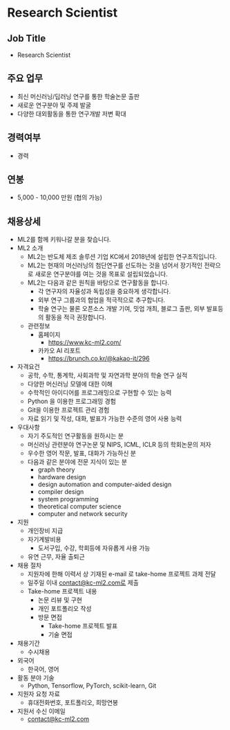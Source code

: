 # Research Scientist
## Job Title
* Research Scientist
## 주요 업무
* 최신 머신러닝/딥러닝 연구를 통한 학술논문 출판
* 새로운 연구분야 및 주제 발굴
* 다양한 대외활동을 통한 연구개발 저변 확대
## 경력여부
* 경력
## 연봉
* 5,000 - 10,000 만원 (협의 가능)
## 채용상세
* ML2를 함께 키워나갈 분을 찾습니다.
* ML2 소개
  * ML2는 반도체 제조 솔루션 기업 KC에서 2018년에 설립한 연구조직입니다.
  * ML2는 현재의 머신러닝의 첨단연구를 선도하는 것을 넘어서 장기적인 전략으로 새로운 연구분야를 여는 것을 목표로 설립되었습니다.
  * ML2는 다음과 같은 원칙을 바탕으로 연구활동을 합니다.
    * 각 연구자의 자율성과 독립성을 중요하게 생각합니다.
    * 외부 연구 그룹과의 협업을 적극적으로 추구합니다.
    * 학술 연구는 물론 오픈소스 개발 기여, 밋업 개최, 블로그 출판, 외부 발표등의 활동을 적극 권장합니다.
  * 관련정보
    * 홈페이지
      * https://www.kc-ml2.com/
    * 카카오 AI 리포트
      * https://brunch.co.kr/@kakao-it/296
* 자격요건
  * 공학, 수학, 통계학, 사회과학 및 자연과학 분야의 학술 연구 실적
  * 다양한 머신러닝 모델에 대한 이해 
  * 수학적인 아이디어를 프로그래밍으로 구현할 수 있는 능력
  * Python 을 이용한 프로그래밍 경험
  * Git을 이용한 프로젝트 관리 경험
  * 자료 읽기 및 작성, 대화, 발표가 가능한 수준의 영어 사용 능력
* 우대사항
  * 자기 주도적인 연구활동을 원하시는 분
  * 머신러닝 관련분야 연구논문 및 NIPS, ICML, ICLR 등의 학회논문의 저자
  * 우수한 영어 작문, 발표, 대화가 가능하신 분
  * 다음과 같은 분야에 전문 지식이 있는 분
    * graph theory
    * hardware design
    * design automation and computer-aided design
    * compiler design
    * system programming
    * theoretical computer science
    * computer and network security
* 지원
  * 개인장비 지급
  * 자기계발비용
    * 도서구입, 수강, 학회등에 자유롭게 사용 가능
  * 유연 근무, 자율 출퇴근
* 채용 절차
  * 지원자에 한해 이력서 상 기재된 e-mail 로 take-home 프로젝트 과제 전달  
  * 일주일 이내 contact@kc-ml2.com로 제출
  * Take-home 프로젝트 내용
    * 논문 리뷰 및 구현
    * 개인 포트폴리오 작성
    * 방문 면접
      * Take-home 프로젝트 발표
      * 기술 면접
* 채용기간
  * 수시채용
* 외국어
  * 한국어, 영어
* 활동 분야 기술
  * Python, Tensorflow, PyTorch, scikit-learn, Git
* 지원자 요청 자료
  * 휴대전화번호, 포트폴리오, 희망연봉
* 지원서 수신 이메일
  * contact@kc-ml2.com
